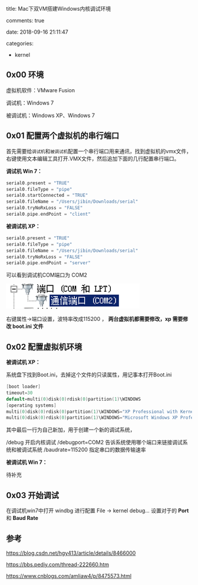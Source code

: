 
title: Mac下双VM搭建Windows内核调试环境

comments: true

date: 2018-09-16 21:11:47

categories:
- kernel



## 0x00 环境

虚拟机软件：VMware Fusion

调试机：Windows 7

被调试机：Windows XP、Windows 7



## 0x01 配置两个虚拟机的串行端口

首先需要给`调试机`和`被调试机`配置一个串行端口用来通讯，找到虚拟机的vmx文件，右键使用文本编辑工具打开.VMX文件，然后追加下面的几行配置串行端口。

**调试机 Win 7：**

```c
serial0.present = "TRUE"
serial0.fileType = "pipe"
serial0.startConnected = "TRUE"
serial0.fileName = "/Users/jibin/Downloads/serial"
serial0.tryNoRxLoss = "FALSE"
serial0.pipe.endPoint = "client"
```

**被调试机 XP：**

```c
serial0.present = "TRUE"
serial0.fileType = "pipe"
serial0.fileName = "/Users/jibin/Downloads/serial"
serial0.tryNoRxLoss = "FALSE"
serial0.pipe.endPoint = "server"
```



可以看到调试机COM端口为 COM2

![img-1](img-1.png)

右键属性->端口设置，波特率改成115200 ， **两台虚拟机都需要修改，xp 需要修改 boot.ini 文件**



## 0x02 配置虚拟机环境

**被调试机 XP：**

系统盘下找到Boot.ini，去掉这个文件的只读属性，用记事本打开Boot.ini 

```c
[boot loader]
timeout=30
default=multi(0)disk(0)rdisk(0)partition(1)\WINDOWS
[operating systems]
multi(0)disk(0)rdisk(0)partition(1)\WINDOWS="XP Professional with Kernel Debugging" /noexecute=optin /fastdetect /debug /debugport=COM2 /baudrate=115200
multi(0)disk(0)rdisk(0)partition(1)\WINDOWS="Microsoft Windows XP Professional" /noexecute=optin /fastdetect
```

其中最后一行为自己新加，用于创建一个新的调试系统，

/debug 开启内核调试
/debugport=COM2 告诉系统使用哪个端口来链接调试系统和被调试系统
/baudrate=115200 指定串口的数据传输速率



**被调试机 Win 7：**

待补充



## 0x03 开始调试

在调试机win7中打开 windbg 进行配置
File -> kernel debug…   设置对于的 **Port** 和 **Baud Rate**



## 参考 

https://blog.csdn.net/hgy413/article/details/8466000

https://bbs.pediy.com/thread-222660.htm

https://www.cnblogs.com/amliaw4/p/8475573.html











